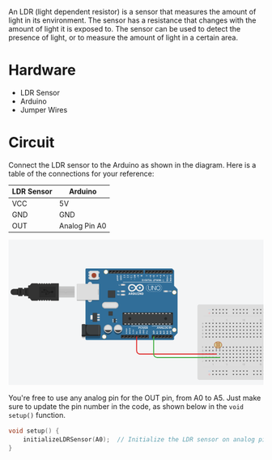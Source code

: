 An LDR (light dependent resistor) is a sensor that measures the amount of light in its environment. The sensor has a resistance that changes with the amount of light it is exposed to. The sensor can be used to detect the presence of light, or to measure the amount of light in a certain area.

# Hardware
- LDR Sensor
- Arduino
- Jumper Wires

# Circuit
Connect the LDR sensor to the Arduino as shown in the diagram. Here is a table of the connections for your reference:

| LDR Sensor | Arduino |
| --- | --- |
| VCC | 5V |
| GND | GND |
| OUT | Analog Pin A0 |

![diagram](diagram.png)

You're free to use any analog pin for the OUT pin, from A0 to A5. Just make sure to update the pin number in the code, as shown below in the `void setup()` function.

```cpp
void setup() {
    initializeLDRSensor(A0);  // Initialize the LDR sensor on analog pin A0
}
```